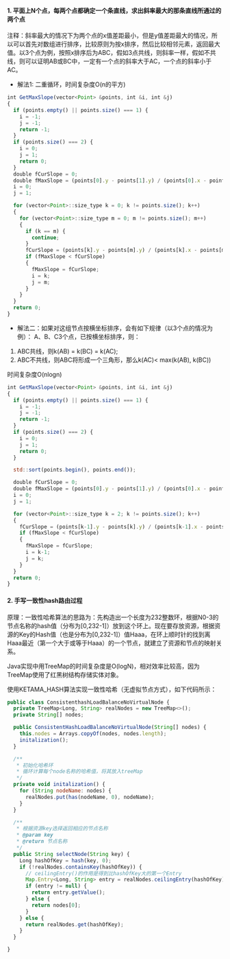 #### 1. 平面上N个点，每两个点都确定一个条直线，求出斜率最大的那条直线所通过的两个点

注释：斜率最大的情况下为两个点的x值差距最小，但是y值差距最大的情况，所以可以首先对数组进行排序，比较原则为按x排序，然后比较相邻元素，返回最大值。以3个点为例，按照x排序后为ABC，假如3点共线，则斜率一样，假如不共线，则可以证明AB或BC中，一定有一个点的斜率大于AC，一个点的斜率小于AC。
* 解法1: 二重循环，时间复杂度O(n的平方)

```js
int GetMaxSlope(vector<Point> &points, int &i, int &j)
{
  if (points.empty() || points.size() === 1) {
    i = -1;
    j = -1;
    return -1;
  }
  if (points.size() === 2) {
    i = 0;
    j = 1;
    return 0;
  }
  double fCurSlope = 0;
  double fMaxSlope = (points[0].y - points[1].y) / (points[0].x - points[1].x);
  i = 0;
  j = 1;

  for (vector<Point>::size_type k = 0; k != points.size(); k++)
  {
    for (vector<Point>::size_type m = 0; m != points.size(); m++)
    {
      if (k == m) {
        continue;
      }
      fCurSlope = (points[k].y - points[m].y) / (points[k].x - points[m].x);
      if (fMaxSlope < fCurSlope)
      {
        fMaxSlope = fCurSlope;
        i = k;
        j = m;
      }
    }
  }
  return 0;
}
```

* 解法二：如果对这组节点按横坐标排序，会有如下规律（以3个点的情况为例）：
A、B、C3个点，已按横坐标排序，则：

1. ABC共线，则k(AB) = k(BC) = k(AC);
2. ABC不共线，则ABC将形成一个三角形，那么k(AC)< max(k(AB), k(BC))

时间复杂度O(nlogn)

```js
int GetMaxSlope(vector<Point> &points, int &i, int &j)
{
  if (points.empty() || points.size() === 1) {
    i = -1;
    j = -1;
    return -1;
  }
  if (points.size() === 2) {
    i = 0;
    j = 1;
    return 0;
  }

  std::sort(points.begin(), points.end());

  double fCurSlope = 0;
  double fMaxSlope = (points[0].y - points[1].y) / (points[0].x - points[1].x);
  i = 0;
  j = 1;

  for (vector<Point>::size_type k = 2; k != points.size(); k++)
  {
    fCurSlope = (points[k-1].y - points[k].y) / (points[k-1].x - points[k].x);
    if (fMaxSlope < fCurSlope)
    {
      fMaxSlope = fCurSlope;
      i = k-1;
      j = k;
    }
  }
  return 0;
}
```

#### 2. 手写一致性hash路由过程
原理：一致性哈希算法的思路为：先构造出一个长度为232整数环，根据N0-3的节点名称的hash值（分布为[0,232-1]）放到这个环上。现在要存放资源，根据资源的Key的Hash值（也是分布为[0,232-1]）值Haaa，在环上顺时针的找到离Haaa最近（第一个大于或等于Haaa）的一个节点，就建立了资源和节点的映射关系。

Java实现中用TreeMap的时间复杂度是O(logN)，相对效率比较高，因为TreeMap使用了红黑树结构存储实体对象。

使用KETAMA_HASH算法实现一致性哈希（无虚拟节点方式），如下代码所示：

```js
public class ConsistenthashLoadBalanceNoVirtualNode {
  private TreeMap<Long, String> realNodes = new TreeMap<>();
  private String[] nodes;

  public ConsistentHashLoadBalanceNoVirtualNode(String[] nodes) {
    this.nodes = Arrays.copyOf(nodes, nodes.length);
    initalization();
  }

  /**
   * 初始化哈希环
   * 循环计算每个node名称的哈希值，将其放入treeMap
   */
  private void initalization() {
    for (String nodeName: nodes) {
      realNodes.put(has(nodeName, 0), nodeName);
    }
  }

  /**
   * 根据资源key选择返回相应的节点名称
   * @param key
   * @return 节点名称
   */
  public String selectNode(String key) {
    Long hashOfKey = hash(key, 0);
    if (!realNodes.containsKey(hashOfKey)) {
      // ceilingEntry()的作用是得到比hashOfKey大的第一个Entry
      Map.Entry<Long, String> entry = realNodes.ceilingEntry(hashOfKey);
      if (entry != null) {
        return entry.getValue();
      } else {
        return nodes[0];
      }
    } else {
      return realNodes.get(hashOfKey);
    }
  }

}
```

